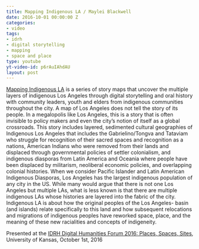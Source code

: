 ```yaml
---
title: Mapping Indigenous LA / Maylei Blackwell
date: 2016-10-01 00:00:00 Z
categories:
- video
tags:
- idrh
- digital storytelling
- mapping
- space and place
type: youtube
yt-video-id: p6rAuIAhdAU
layout: post
---
```


[Mapping Indigenous LA](https://mila.ss.ucla.edu/) is a series of story maps that uncover the multiple layers of indigenous Los Angeles through digital storytelling and oral history with community leaders, youth and elders from indigenous communities throughout the city. A map of Los Angeles does not tell the story of its people. In a megalopolis like Los Angeles, this is a story that is often invisible to policy makers and even the city’s notion of itself as a global crossroads. This story includes layered, sedimented cultural geographies of Indigenous Los Angeles that includes the Gabrielino/Tongva and Tataviam who struggle for recognition of their sacred spaces and recognition as a nations, American Indians who were removed from their lands and displaced through governmental policies of settler colonialism, and indigenous diasporas from Latin America and Oceania where people have been displaced by militarism, neoliberal economic policies, and overlapping colonial histories. When we consider Pacific Islander and Latin American Indigenous Diasporas, Los Angeles has the largest indigenous population of any city in the US. While many would argue that there is not one Los Angeles but multiple LAs, what is less known is that there are multiple indigenous LAs whose histories are layered into the fabric of the city. Indigenous LA is about how the original peoples of the Los Angeles- basin (and islands) relate specifically to this land and how subsequent relocations and migrations of indigenous peoples have reworked space, place, and the meaning of these new racialities and concepts of indigeneity.

Presented at the [IDRH Digital Humanities Forum 2016: Places, Spaces, Sites](https://idrh.ku.edu/dhforum2016), University of Kansas, October 1st, 2016
